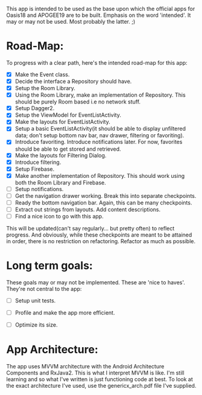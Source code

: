 This app is intended to be used as the base upon which the official apps for Oasis18 and APOGEE19 are to be built. Emphasis on the word 'intended'. It may or may not be used. Most probably the latter. ;)

# Road-Map:

To progress with a clear path, here's the intended road-map for this app:
- [X] Make the Event class.
- [X] Decide the interface a Repository should have.
- [X] Setup the Room Library.
- [X] Using the Room Library, make an implementation of Repository. This should be purely Room based i.e no network stuff.
- [X] Setup Dagger2.
- [X] Setup the ViewModel for EventListActivity.
- [X] Make the layouts for EventListActivity.
- [X] Setup a basic EventListActivity(it should be able to display unfiltered data; don't setup bottom nav bar, nav drawer, filtering or favoriting).
- [X] Introduce favoriting. Introduce notifications later. For now, favorites should be able to get stored and retrieved.
- [X] Make the layouts for Filtering Dialog.
- [X] Introduce filtering.
- [X] Setup Firebase.
- [X] Make another implementation of Repository. This should work using both the Room Library and Firebase.
- [ ] Setup notifications.
- [ ] Get the navigation drawer working. Break this into separate checkpoints.
- [ ] Ready the bottom navigation bar. Again, this can be many checkpoints.
- [ ] Extract out strings from layouts. Add content descriptions.
- [ ] Find a nice icon to go with this app.

This will be updated(can't say regularly... but pretty often) to reflect progress. And obviously, while these checkpoints are meant to be attained in order, there is no restriction on refactoring. Refactor as much as possible.


# Long term goals:

These goals may or may not be implemented. These are 'nice to haves'. They're not central to the app:
- [ ] Setup unit tests.
- [ ] Profile and make the app more efficient.
- [ ] Optimize its size.


# App Architecture:

The app uses MVVM architecture with the Android Architecture Components and RxJava2. This is what I interpret MVVM is like. I'm still learning and so what I've written is just functioning code at best. To look at the exact architecture I've used, use the genericx_arch.pdf file I've supplied.
